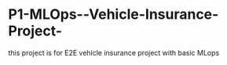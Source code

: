 # P1-MLOps--Vehicle-Insurance-Project-
this project is for E2E vehicle insurance project with basic MLops 
